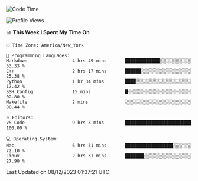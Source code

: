 <!--START_SECTION:waka-->
![Code Time](http://img.shields.io/badge/Code%20Time-642%20hrs%2022%20mins-blue)

![Profile Views](http://img.shields.io/badge/Profile%20Views-0-blue)

📊 **This Week I Spent My Time On** 

```text
🕑︎ Time Zone: America/New_York

💬 Programming Languages: 
Markdown                 4 hrs 49 mins       █████████████░░░░░░░░░░░░   53.33 % 
C++                      2 hrs 17 mins       ██████░░░░░░░░░░░░░░░░░░░   25.38 % 
Python                   1 hr 34 mins        ████░░░░░░░░░░░░░░░░░░░░░   17.42 % 
SSH Config               15 mins             █░░░░░░░░░░░░░░░░░░░░░░░░   02.80 % 
Makefile                 2 mins              ░░░░░░░░░░░░░░░░░░░░░░░░░   00.44 % 

🔥 Editors: 
VS Code                  9 hrs 3 mins        █████████████████████████   100.00 % 

💻 Operating System: 
Mac                      6 hrs 31 mins       ██████████████████░░░░░░░   72.10 % 
Linux                    2 hrs 31 mins       ███████░░░░░░░░░░░░░░░░░░   27.90 % 
```


 Last Updated on 08/12/2023 01:37:21 UTC
<!--END_SECTION:waka-->
